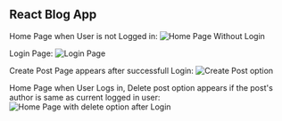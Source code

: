 **React Blog App** 
----------------------------
Home Page when User is not Logged in:
![Home Page Without Login](https://user-images.githubusercontent.com/55031923/154411449-72c90645-ffd9-4614-a773-c6516dcb3c8e.png)

Login Page:
![Login Page](https://user-images.githubusercontent.com/55031923/154411457-0113454c-f2ab-44a5-9594-92a8c88979ab.png)

Create Post Page appears after successfull Login:
![Create Post option](https://user-images.githubusercontent.com/55031923/154411424-1570f625-2882-4326-be26-7cf8029d4762.png)

Home Page when User Logs in, Delete post option appears if the post's author is same as current logged in user:
![Home Page with delete option after Login](https://user-images.githubusercontent.com/55031923/154411443-18bd52f4-8c68-40a1-a8b7-fef066697013.png)


